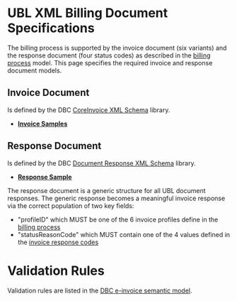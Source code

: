 # UBL XML Billing Document Specifications

The billing process is supported by the invoice document (six variants) and the response document (four status codes) as described in the [billing process](Billing-Process.md) model.  This page specifies the required invoice and response document models.

## Invoice Document

Is defined by the DBC [CoreInvoice XML Schema](https://github.com/ausdigital/ausdigital-bill/blob/master/ubl-xml/spec/v1.0.0/maindoc/CoreInvoice-1.0.xsd) library.

* **[Invoice Samples](https://github.com/ausdigital/ausdigital-bill/tree/master/ubl-xml/samples/Invoice/)**

## Response Document

Is defined by the DBC [Document Response XML Schema](https://github.com/ausdigital/ausdigital-bill/blob/master/ubl-xml/spec/v1.0.0/maindoc/Response-1.0.xsd) library.

* **[Response Sample](https://github.com/ausdigital/ausdigital-bill/tree/master/ubl-xml/samples/Response/SampleResponse-ConformantResponse.xml)**

The response document is a generic structure for all UBL document responses.  The generic response becomes a meaningful invoice response via the correct population of two key fields:
* "profileID" which MUST be one of the 6 invoice profiles define in the [billing process](Billing-Process.md#invoice-document-profiles)
* "statusReasonCode" which MUST contain one of the 4 values defined in the [invoice response codes](Billing-Process.md#document-response-codes)

# Validation Rules

Validation rules are listed in the [DBC e-invoice semantic model](https://github.com/ausdigital/dbc-specs/blob/master/eInvoicing_Semantic_Model_v1.0.pdf).  
